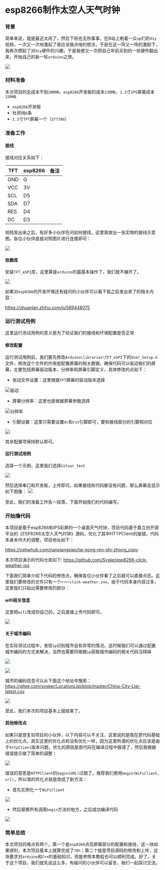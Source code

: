 
# esp8266制作太空人天气时钟

### 背景

简单来说，就是最近太闲了，然后下班也无所事事，在B站上刷着一众`up`们的`diy`视频，一次又一次地激起了我应该做点啥的想法，于是在这一阵又一阵的激励下，我再次燃起了对`diy`硬件的兴趣，于是我便又一次把自己年前买到的一些硬件翻出来，开始自己的新一轮`arduino`之旅。

![](https://syske-pic-bed.oss-cn-hangzhou.aliyuncs.com/imgs/S30307-20522323.png)

### 材料准备

本次项目的总成本不到`30RMB`，`esp8266`开发板的成本`13RMB`，`1.3`寸`IPS`屏幕成本`15RMB`

- `esp8266`开发板
- 杜邦线`6`条
- `1.3`寸`TFT`屏幕一个（`ST7789`）


### 准备工作

#### 接线

接线对应关系如下：

TFT | esp8266 | 备注
---|---|---
GND | G  |
VCC | 3V |
SCL | D5 |
SDA | D7 |
RES | D4 |
DC  | D3 |

视频发出来之后，有好多小伙伴在问如何接线，这里我放出一张实物的接线示意图，各位小伙伴直接对照图片进行连接即可：

![](https://syske-pic-bed.oss-cn-hangzhou.aliyuncs.com/imgs/20230307211304.png)

#### 依赖库

安装`TFT_eSPI`库，这里算是`arduino`的最基本操作了，我们就不展开了。

![](https://syske-pic-bed.oss-cn-hangzhou.aliyuncs.com/imgs/20230228230533.png)

如果对`esp8266`的开发环境还有疑问的小伙伴可以看下我之前发出来了的相关内容：

<https://zhuanlan.zhihu.com/p/589448075>


### 运行测试用例

这里运行测试用例的意义是为了验证我们的接线和环境配置是否正常

#### 修改配置

运行测试用例前，我们要先修改`Arduino\libraries\TFT_eSPI`下的`User_Setup.h`文件，修改这个文件的作用是配置屏幕的相关数据，确保代码可以驱动我们的屏幕，主要包括屏幕驱动版本、分辨率和屏幕引脚定义，具体修改的点如下：

- 驱动文件设置：这里根据`TFT`屏幕的驱动版本选择
  
![驱动](https://syske-pic-bed.oss-cn-hangzhou.aliyuncs.com/imgs/20230228230850.png)

- 屏幕分辨率：这里也是根据屏幕参数选择

![分辨率](https://syske-pic-bed.oss-cn-hangzhou.aliyuncs.com/imgs/20230228231357.png)

- 引脚设置：这里只需要设置`dc`和`rst`引脚即可，要和接线部分的引脚相对应

![](https://syske-pic-bed.oss-cn-hangzhou.aliyuncs.com/imgs/20230228231504.png)

其余配置项保持默认即可。

#### 运行测试用例

选择一个示例，这里我们选择`Colour_test`

![](https://syske-pic-bed.oss-cn-hangzhou.aliyuncs.com/imgs/20230228231903.png)

然后选择串口和开发板，上传即可。如果接线和代码都没有问题，那么屏幕会显示如下图像：
![](https://syske-pic-bed.oss-cn-hangzhou.aliyuncs.com/imgs/20230307213217.png)

至此，我们的准备工作告一段落，下面开始我们的代码编写。

### 开始撸代码

本项目是基于esp8266和IPS彩屏的一个桌面天气时钟，项目代码基于嘉立创开源平台的《ESP8266太空人天气时钟》源码，优化了其中HTTPClient的报错，代码本身未作大的调整，项目地址如下：

<https://oshwhub.com/nanxiangxiao/tai-kong-ren-shi-zhong_copy>

本次项目演示的代码仓库如下:
<https://github.com/Syske/esp8266-click-weather-ips>

下面我们简单介绍下代码的修改点，确保各位小伙伴看了之后就可以直接点亮。这里我们要修改的文件只有一个——`click-weather.ino`，由于代码本身内容过多，这里我们只贴出需要修改的部分：

#### wifi相关信息

这里把`wifi`改成你自己的，之后直接上传代码即可。

![](https://syske-pic-bed.oss-cn-hangzhou.aliyuncs.com/imgs/20230307214008.png)


#### 关于城市编码

在实际测试过程中，发现`ip`识别城市会有异常的情况，这时候我们可以通过配置城市编码的方式来解决，当然也需要将根据`ip`获取城市编码的相关代码注释掉

![](https://syske-pic-bed.oss-cn-hangzhou.aliyuncs.com/imgs/20230307230040.png)

![](https://syske-pic-bed.oss-cn-hangzhou.aliyuncs.com/imgs/20230307225952.png)

城市的编码信息可以从下面这个地址中搜索：
<https://gitee.com/sysker/LocationList/blob/master/China-City-List-latest.csv>

![](https://syske-pic-bed.oss-cn-hangzhou.aliyuncs.com/imgs/20230307230133.png)

至此，我们本次的项目基本上就结束了。


#### 其他修改点

如果只是想复刻项目的小伙伴，以下内容可以不关注，这里说的是我在原代码基础上的优化点。其实这里的优化点和没有优化一样，因为这里所谓的优化点应该是由于`httpClient`版本问题，优化的原因是原代码在编译过程中报错了，然后我根据错误提示做了简单的调整：

![](https://syske-pic-bed.oss-cn-hangzhou.aliyuncs.com/imgs/20230307215556.png)

错误的意思是`HTTPClient`的`begin(URL)`过期了，推荐我们使用`begin(WiFiClient, url)`，所以我的优化点就是改成了新方法：

- 首先实例化一个`WiFiClient`

![](https://syske-pic-bed.oss-cn-hangzhou.aliyuncs.com/imgs/20230307220011.png)

- 然后替换所有调用`begin`方法的地方，之后成功编译代码

![](https://syske-pic-bed.oss-cn-hangzhou.aliyuncs.com/imgs/20230307220454.png)


### 简单总结

本次项目的难点有两个，第一个是`esp8266`点亮屏幕部分的配置和接线，这一块如果顺利，本次项目基本上就算完成了`70%`；第二个就是项目源码的修改和上传，这块要求对`arduino`和`C++`的基础知识，但是参照本教程也可以顺利完成。好了，关于这个项目，我们就先说这么多，有疑问的小伙伴可以留言，我们一起探讨交流。